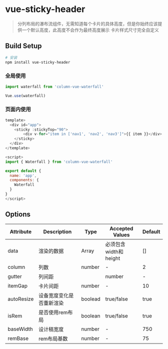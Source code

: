 # vue-sticky-header

> 分列布局的瀑布流组件，无需知道每个卡片的具体高度，但是你始终应该提供一个默认高度，此高度不会作为最终高度展示
> 卡片样式尺寸完全自定义

## Build Setup

``` bash
# 安装
npm install vue-sticky-header
```

### 全局使用
```js
import waterfall from 'column-vue-waterfall'

Vue.use(waterfall)
```

### 页面内使用
```js
template>
  <div id="app">
    <sticky :stickyTop="90">
        <div v-for="item in ['nav1', 'nav2', 'nav3']">{{ item }}</div>
    </sticky>
  </div>
</template>

<script>
import { Waterfall } from 'column-vue-waterfall'

export default {
  name: 'app',
  components: {
    Waterfall
  }
}
</script>
```


## Options
|  Attribute   | Description  |  Type  |  Accepted Values  |  Default  |
|  ----------  | -----------  |  ----  |  ---------------  |  -------  |
| data         | 渲染的数据     | Array | 必须包含width和height |  []        |
| column       | 列数          | number |  -                |  2        |
| gutter       |  列间距 |     | number |  -                |  10       |
| itemGap      | 卡片间距      |  number |               -  |  10        |
| autoResize   | 设备宽度变化是否重新渲染 |  boolead  |  true/false  |  true  |
| isRem  |  是否使用rem布局  |  boolean  |  true/false  |  true  |
| baseWidth  |  设计稿宽度  |  number  |  -  |  750  |
| remBase  |  rem布局基数  |  number  |  -  |  75  |

